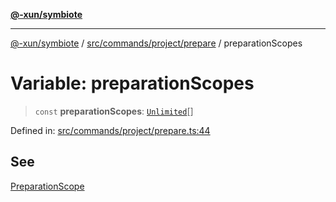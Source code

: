 [**@-xun/symbiote**](../../../../../README.md)

***

[@-xun/symbiote](../../../../../README.md) / [src/commands/project/prepare](../README.md) / preparationScopes

# Variable: preparationScopes

> `const` **preparationScopes**: [`Unlimited`](../../../../configure/enumerations/UnlimitedGlobalScope.md#unlimited)[]

Defined in: [src/commands/project/prepare.ts:44](https://github.com/Xunnamius/symbiote/blob/1ec1b7bdf126210dcfd31b34e7c9448cbcc26d1c/src/commands/project/prepare.ts#L44)

## See

[PreparationScope](../../../../configure/enumerations/UnlimitedGlobalScope.md)

